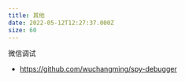 ```yaml
---
title: 其他
date: 2022-05-12T12:27:37.000Z
size: 60
---
```

微信调试
- https://github.com/wuchangming/spy-debugger

